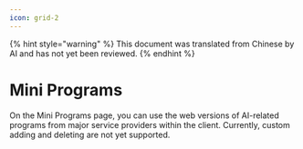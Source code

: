 ```yaml
---
icon: grid-2
---
```


{% hint style="warning" %}
This document was translated from Chinese by AI and has not yet been reviewed.
{% endhint %}

# Mini Programs

On the Mini Programs page, you can use the web versions of AI-related programs from major service providers within the client. Currently, custom adding and deleting are not yet supported.